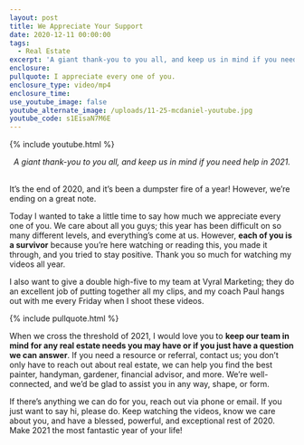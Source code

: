 ```yaml
---
layout: post
title: We Appreciate Your Support
date: 2020-12-11 00:00:00
tags:
  - Real Estate
excerpt: 'A giant thank-you to you all, and keep us in mind if you need help in 2021.'
enclosure:
pullquote: I appreciate every one of you.
enclosure_type: video/mp4
enclosure_time:
use_youtube_image: false
youtube_alternate_image: /uploads/11-25-mcdaniel-youtube.jpg
youtube_code: s1EisaN7M6E
---
```


{% include youtube.html %}

<center><em>A giant thank-you to you all, and keep us in mind if you need help in 2021.</em></center>

<br>It’s the end of 2020, and it’s been a dumpster fire of a year\! However, we’re ending on a great note.

Today I wanted to take a little time to say how much we appreciate every one of you. We care about all you guys; this year has been difficult on so many different levels, and everything’s come at us. However, **each of you is a survivor** because you’re here watching or reading this, you made it through, and you tried to stay positive. Thank you so much for watching my videos all year.

I also want to give a double high-five to my team at Vyral Marketing; they do an excellent job of putting together all my clips, and my coach Paul hangs out with me every Friday when I shoot these videos.

{% include pullquote.html %}

When we cross the threshold of 2021, I would love you to **keep our team in mind for any real estate needs you may have or if you just have a question we can answer**. If you need a resource or referral, contact us; you don’t only have to reach out about real estate, we can help you find the best painter, handyman, gardener, financial advisor, and more. We’re well-connected, and we’d be glad to assist you in any way, shape, or form.

If there’s anything we can do for you, reach out via phone or email. If you just want to say hi, please do. Keep watching the videos, know we care about you, and have a blessed, powerful, and exceptional rest of 2020. Make 2021 the most fantastic year of your life\!
